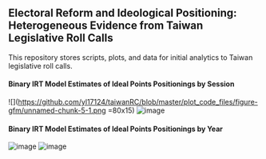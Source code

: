 ##  Electoral Reform and Ideological Positioning: Heterogeneous Evidence from Taiwan Legislative Roll Calls
This repository stores scripts, plots, and data for initial analytics to Taiwan legislative roll calls. 

#### Binary IRT Model Estimates of Ideal Points Positionings by Session
![](https://github.com/yl17124/taiwanRC/blob/master/plot_code_files/figure-gfm/unnamed-chunk-5-1.png =80x15)
![image](https://github.com/yl17124/taiwanRC/blob/master/plot_code_files/figure-gfm/unnamed-chunk-6-1.png)

#### Binary IRT Model Estimates of Ideal Points Positionings by Year
![image](https://github.com/yl17124/taiwanRC/blob/master/plot_code_files/figure-gfm/unnamed-chunk-7-1.png)
![image](https://github.com/yl17124/taiwanRC/blob/master/plot_code_files/figure-gfm/unnamed-chunk-8-1.png)
